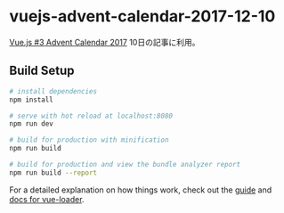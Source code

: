 # vuejs-advent-calendar-2017-12-10

[Vue.js #3 Advent Calendar 2017](https://qiita.com/advent-calendar/2017/vue3) 10日の記事に利用。

## Build Setup

``` bash
# install dependencies
npm install

# serve with hot reload at localhost:8080
npm run dev

# build for production with minification
npm run build

# build for production and view the bundle analyzer report
npm run build --report
```

For a detailed explanation on how things work, check out the [guide](http://vuejs-templates.github.io/webpack/) and [docs for vue-loader](http://vuejs.github.io/vue-loader).
